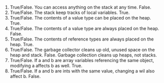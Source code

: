 1. True/False. You can access anything on the stack at any time.
   False.
2. True/False. The stack keep tracks of local variables.
   True.
3. True/False. The contents of a value type can be placed on the heap.
   True.
4. True/False. The contents of a value type are always placed on the heap.
   False.
5. True/False. The contents of reference types are always placed on the heap.
   True.
6. True/False. The garbage collector cleans up old, unused space on the heap and stack.
   False. Garbage collection cleans up heaps, not stacks.
7. True/False. If a and b are array variables referencing the same object, modifying a affects b as well.
   True.
8. True/False. If a and b are ints with the same value, changing a wil also affect b.
   False.
